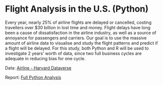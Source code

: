 # Flight Analysis in the U.S. (Python)

Every year, nearly 25% of airline flights are delayed or cancelled, costing travellers over $30 billion in lost time and money. Flight delays have long been a cause of dissatisfaction in the airline industry, as well as a source of annoyance for passengers and carriers. Our goal is to use the massive amount of airline data to visualise and study the flight patterns and predict if a flight will be delayed. For this study, both Python and R will be used to investigate 2 years’ worth of data, since two full business cycles are adequate in reducing bias for one cycle.

Data: [Airline - Harvard Dataverse](https://dataverse.harvard.edu/dataset.xhtml?persistentId=doi:10.7910/DVN/HG7NV7)

Report: [Full Python Analysis](https://evantyy.github.io/flight-analysis-py/)
